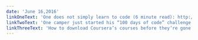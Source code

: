 ```yaml
---
date: 'June 16,2016'
linkOneText: 'One does not simply learn to code (6 minute read): http://bit.ly/1OsMiSY'
linkTwoText: 'One camper just started his “100 days of code” challenge (5 minute read): http://bit.ly/28HSM73 and another just finished hers (5 minute read): http://bit.ly/1UB2nT9'
linkThreeText: 'How to download Coursera’s courses before they’re gone forever (9 minute read): http://bit.ly/1ZUiEGU'
---
```

